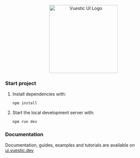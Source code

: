 <p align="center">
  <a href="https://vuestic.dev" target="_blank">
    <img alt="Vuestic UI Logo" width="220" src="./.github/assets/vuestic-admin-logo.png">
  </a>
</p>

### Start project

1. Install dependencies with:
   ```bash
   npm install
   ```

2. Start the local development server with:
   ```bash
   npm run dev
   ```

### Documentation

Documentation, guides, examples and tutorials are available on [ui.vuestic.dev](https://ui.vuestic.dev)